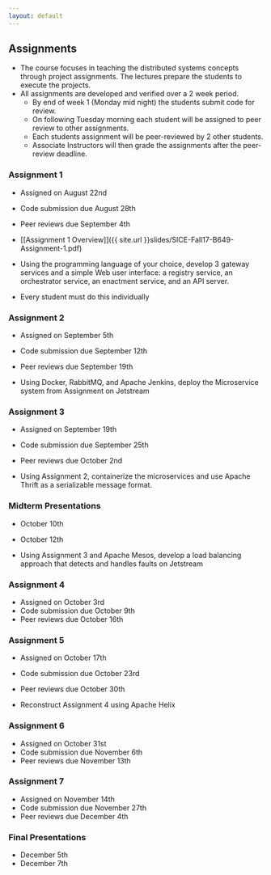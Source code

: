```yaml
---
layout: default
---
```


## Assignments

* The course focuses in teaching the distributed systems concepts through project assignments. The lectures prepare the students to execute the projects.
* All assignments are developed and verified over a 2 week period. 
    * By end of week 1 (Monday mid night) the students submit code for review. 
    * On following Tuesday morning each student will be assigned to peer review to other assignments.
    * Each students assignment will be peer-reviewed by 2 other students. 
    * Associate Instructors will then grade the assignments after the peer-review deadline. 

###  Assignment 1 
* Assigned on August 22nd
* Code submission due August 28th 
* Peer reviews due September 4th

* [[Assignment 1 Overview]]({{ site.url }}slides/SICE-Fall17-B649-Assignment-1.pdf)
* Using the programming language of your choice, develop 3 gateway services and a simple Web user interface: a registry service, an orchestrator service, an enactment service, and an API server.  
* Every student must do this individually

### Assignment 2 
* Assigned on September 5th 
* Code submission due September 12th 
* Peer reviews due September 19th

* Using Docker, RabbitMQ, and Apache Jenkins, deploy the Microservice system from Assignment on Jetstream

### Assignment 3 
* Assigned on September 19th 
* Code submission due September 25th 
* Peer reviews due October 2nd

* Using Assignment 2, containerize the microservices and use Apache Thrift as a serializable message format.

### Midterm Presentations
* October 10th 
* October 12th

* Using Assignment 3 and Apache Mesos, develop a load balancing approach that detects and handles faults on Jetstream

### Assignment 4 
* Assigned on October 3rd 
* Code submission due October 9th 
* Peer reviews due October 16th

### Assignment 5 
* Assigned on October 17th 
* Code submission due October 23rd 
* Peer reviews due October 30th

* Reconstruct Assignment 4 using Apache Helix

### Assignment 6 
* Assigned on October 31st 
* Code submission due November 6th 
* Peer reviews due November 13th

### Assignment 7 
* Assigned on November 14th 
* Code submission due November 27th 
* Peer reviews due December 4th

### Final Presentations
* December 5th 
* December 7th